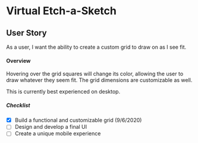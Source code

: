 # Virtual Etch-a-Sketch
## User Story
As a user, I want the ability to create a custom grid to draw on as I see fit.

#### Overview
Hovering over the grid squares will change its color, allowing the user to draw whatever they seem fit. The grid dimensions are customizable as well.

This is currently best experienced on desktop.

##### Checklist
 - [x] Build a functional and customizable grid (9/6/2020)
 - [ ] Design and develop a final UI
 - [ ] Create a unique mobile experience   